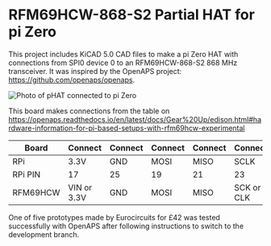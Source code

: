 # RFM69HCW-868-S2 Partial HAT for pi Zero
This project includes KiCAD 5.0 CAD files to make a pi Zero HAT with connections from SPI0 device 0 to an RFM69HCW-868-S2 868 MHz transceiver. It was inspired by the OpenAPS project: https://github.com/openaps/openaps.

![Photo of pHAT connected to pi Zero](photo_version_1.jpg)

This board makes connections from the table on https://openaps.readthedocs.io/en/latest/docs/Gear%20Up/edison.html#hardware-information-for-pi-based-setups-with-rfm69hcw-experimental 

| Board | Connect | Connect | Connect | Connect | Connect | Connect | Connect | Connect |
| ----- | ------- | ------- | ------- | ------- | ------- | ------- | ------- | ------- |
| RPi | 3.3V | GND | MOSI | MISO | SCLK | | CEO_N | | 
| RPi PIN | 17 | 25 | 19 | 21 | 23 | 16 | 24 | 18 |
| RFM69HCW | VIN or 3.3V | GND | MOSI | MISO | SCK or CLK | G0 or DIO0 | CS or NSS | RST or RESET |

One of five prototypes made by Eurocircuits for £42 was tested successfully with OpenAPS after following instructions to switch to the development branch. 

